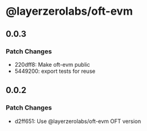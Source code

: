 # @layerzerolabs/oft-evm

## 0.0.3

### Patch Changes

- 220dff8: Make oft-evm public
- 5449200: export tests for reuse

## 0.0.2

### Patch Changes

- d2ff651: Use @layerzerolabs/oft-evm OFT version
